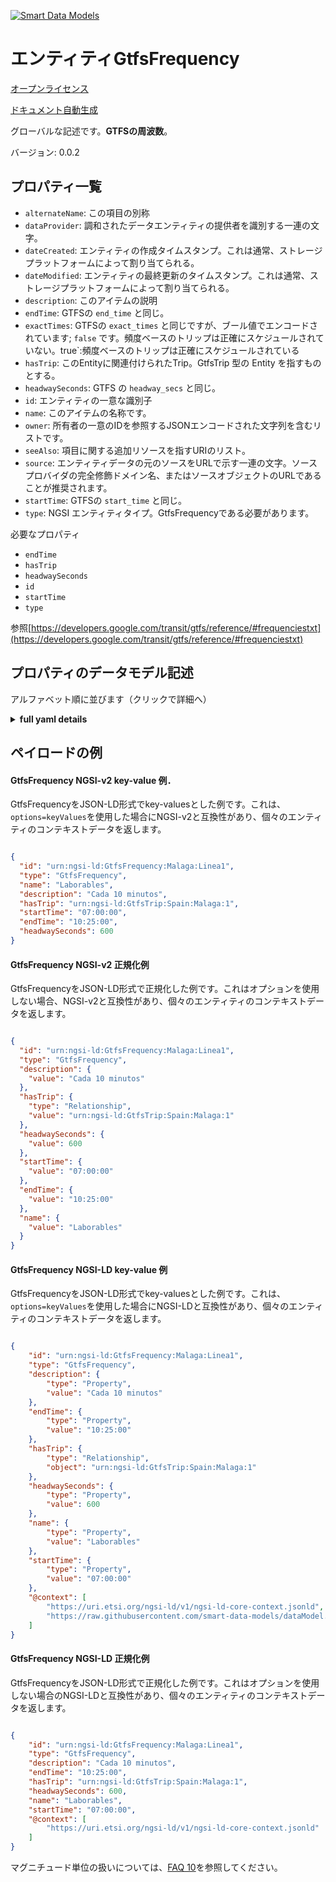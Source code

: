 [![Smart Data Models](https://smartdatamodels.org/wp-content/uploads/2022/01/SmartDataModels_logo.png "Logo")](https://smartdatamodels.org)  
エンティティGtfsFrequency  
===================  
[オープンライセンス](https://github.com/smart-data-models//dataModel.UrbanMobility/blob/master/GtfsFrequency/LICENSE.md)  
[ドキュメント自動生成](https://docs.google.com/presentation/d/e/2PACX-1vTs-Ng5dIAwkg91oTTUdt8ua7woBXhPnwavZ0FxgR8BsAI_Ek3C5q97Nd94HS8KhP-r_quD4H0fgyt3/pub?start=false&loop=false&delayms=3000#slide=id.gb715ace035_0_60)  
グローバルな記述です。**GTFSの周波数**。  
バージョン: 0.0.2  

## プロパティ一覧  

- `alternateName`: この項目の別称  - `dataProvider`: 調和されたデータエンティティの提供者を識別する一連の文字。  - `dateCreated`: エンティティの作成タイムスタンプ。これは通常、ストレージプラットフォームによって割り当てられる。  - `dateModified`: エンティティの最終更新のタイムスタンプ。これは通常、ストレージプラットフォームによって割り当てられる。  - `description`: このアイテムの説明  - `endTime`: GTFSの `end_time` と同じ。  - `exactTimes`: GTFSの `exact_times` と同じですが、ブール値でエンコードされています; `false` です。頻度ベースのトリップは正確にスケジュールされていない。true`:頻度ベースのトリップは正確にスケジュールされている  - `hasTrip`: このEntityに関連付けられたTrip。GtfsTrip 型の Entity を指すものとする。  - `headwaySeconds`: GTFS の `headway_secs` と同じ。  - `id`: エンティティの一意な識別子  - `name`: このアイテムの名称です。  - `owner`: 所有者の一意のIDを参照するJSONエンコードされた文字列を含むリストです。  - `seeAlso`: 項目に関する追加リソースを指すURIのリスト。  - `source`: エンティティデータの元のソースをURLで示す一連の文字。ソースプロバイダの完全修飾ドメイン名、またはソースオブジェクトのURLであることが推奨されます。  - `startTime`: GTFSの `start_time` と同じ。  - `type`: NGSI エンティティタイプ。GtfsFrequencyである必要があります。    
必要なプロパティ  
- `endTime`  - `hasTrip`  - `headwaySeconds`  - `id`  - `startTime`  - `type`    
参照[https://developers.google.com/transit/gtfs/reference/#frequenciestxt](https://developers.google.com/transit/gtfs/reference/#frequenciestxt)  
## プロパティのデータモデル記述  
アルファベット順に並びます（クリックで詳細へ）  
<details><summary><strong>full yaml details</strong></summary>    
```yaml  
GtfsFrequency:    
  description: 'GTFS Frequency'    
  properties:    
    alternateName:    
      description: 'An alternative name for this item'    
      type: string    
      x-ngsi:    
        type: Property    
    dataProvider:    
      description: 'A sequence of characters identifying the provider of the harmonised data entity.'    
      type: string    
      x-ngsi:    
        type: Property    
    dateCreated:    
      description: 'Entity creation timestamp. This will usually be allocated by the storage platform.'    
      format: date-time    
      type: string    
      x-ngsi:    
        type: Property    
    dateModified:    
      description: 'Timestamp of the last modification of the entity. This will usually be allocated by the storage platform.'    
      format: date-time    
      type: string    
      x-ngsi:    
        type: Property    
    description:    
      description: 'A description of this item'    
      type: string    
      x-ngsi:    
        type: Property    
    endTime:    
      description: 'Same as GTFS `end_time`'    
      pattern: ^([0-3][0-9]|4[0-7]):[0-5][0-9]:[0-5][0-9]$    
      type: string    
      x-ngsi:    
        model: https://schema.org/Text    
        type: Property    
    exactTimes:    
      description: 'Same as GTFS `exact_times` but encoded as a Boolean; `false`: Frequency-based trips are not exactly scheduled. `true`: Frequency-based trips are exactly scheduled'    
      type: boolean    
      x-ngsi:    
        model: https://schema.org/Boolean    
        type: Property    
    hasTrip:    
      anyOf:    
        - description: 'Property. Identifier format of any NGSI entity'    
          maxLength: 256    
          minLength: 1    
          pattern: ^[\w\-\.\{\}\$\+\*\[\]`|~^@!,:\\]+$    
          type: string    
        - description: 'Property. Identifier format of any NGSI entity'    
          format: uri    
          type: string    
      description: 'Trip associated to this Entity. It shall point to an Entity of Type GtfsTrip'    
      x-ngsi:    
        model: https://schema.org/URL    
        type: Relationship    
    headwaySeconds:    
      description: 'Same as GTFS `headway_secs`'    
      minimum: 1    
      type: integer    
      x-ngsi:    
        model: https://schema.org/Number    
        type: Property    
    id:    
      anyOf: &gtfsfrequency_-_properties_-_owner_-_items_-_anyof    
        - description: 'Property. Identifier format of any NGSI entity'    
          maxLength: 256    
          minLength: 1    
          pattern: ^[\w\-\.\{\}\$\+\*\[\]`|~^@!,:\\]+$    
          type: string    
        - description: 'Property. Identifier format of any NGSI entity'    
          format: uri    
          type: string    
      description: 'Unique identifier of the entity'    
      x-ngsi:    
        type: Property    
    name:    
      description: 'The name of this item.'    
      type: string    
      x-ngsi:    
        type: Property    
    owner:    
      description: 'A List containing a JSON encoded sequence of characters referencing the unique Ids of the owner(s)'    
      items:    
        anyOf: *gtfsfrequency_-_properties_-_owner_-_items_-_anyof    
        description: 'Property. Unique identifier of the entity'    
      type: array    
      x-ngsi:    
        type: Property    
    seeAlso:    
      description: 'list of uri pointing to additional resources about the item'    
      oneOf:    
        - items:    
            format: uri    
            type: string    
          minItems: 1    
          type: array    
        - format: uri    
          type: string    
      x-ngsi:    
        type: Property    
    source:    
      description: 'A sequence of characters giving the original source of the entity data as a URL. Recommended to be the fully qualified domain name of the source provider, or the URL to the source object.'    
      type: string    
      x-ngsi:    
        type: Property    
    startTime:    
      description: 'Same as GTFS `start_time`'    
      pattern: ^([0-3][0-9]|4[0-7]):[0-5][0-9]:[0-5][0-9]$    
      type: string    
      x-ngsi:    
        model: https://schema.org/Text    
        type: Property    
    type:    
      description: 'NGSI Entity type. It has to be GtfsFrequency'    
      enum:    
        - GtfsFrequency    
      type: string    
      x-ngsi:    
        type: Property    
  required:    
    - id    
    - type    
    - hasTrip    
    - startTime    
    - endTime    
    - headwaySeconds    
  type: object    
  x-derived-from: ""    
  x-disclaimer: 'Redistribution and use in source and binary forms, with or without modification, are permitted  provided that the license conditions are met. Copyleft (c) 2022 Contributors to Smart Data Models Program'    
  x-license-url: https://github.com/smart-data-models/dataModel.UrbanMobility/blob/master/GtfsFrequency/LICENSE.md    
  x-model-schema: https://smart-data-models.github.io/dataModel.UrbanMobility/GtfsFrequency/schema.json    
  x-model-tags: ""    
  x-version: 0.0.2    
```  
</details>    
## ペイロードの例  
#### GtfsFrequency NGSI-v2 key-value 例．  
GtfsFrequencyをJSON-LD形式でkey-valuesとした例です。これは、`options=keyValues`を使用した場合にNGSI-v2と互換性があり、個々のエンティティのコンテキストデータを返します。  
```json  
{  
  "id": "urn:ngsi-ld:GtfsFrequency:Malaga:Linea1",  
  "type": "GtfsFrequency",  
  "name": "Laborables",  
  "description": "Cada 10 minutos",  
  "hasTrip": "urn:ngsi-ld:GtfsTrip:Spain:Malaga:1",  
  "startTime": "07:00:00",  
  "endTime": "10:25:00",  
  "headwaySeconds": 600  
}  
```  
#### GtfsFrequency NGSI-v2 正規化例  
GtfsFrequencyをJSON-LD形式で正規化した例です。これはオプションを使用しない場合、NGSI-v2と互換性があり、個々のエンティティのコンテキストデータを返します。  
```json  
{  
  "id": "urn:ngsi-ld:GtfsFrequency:Malaga:Linea1",  
  "type": "GtfsFrequency",  
  "description": {  
    "value": "Cada 10 minutos"  
  },  
  "hasTrip": {  
    "type": "Relationship",  
    "value": "urn:ngsi-ld:GtfsTrip:Spain:Malaga:1"  
  },  
  "headwaySeconds": {  
    "value": 600  
  },  
  "startTime": {  
    "value": "07:00:00"  
  },  
  "endTime": {  
    "value": "10:25:00"  
  },  
  "name": {  
    "value": "Laborables"  
  }  
}  
```  
#### GtfsFrequency NGSI-LD key-value 例  
GtfsFrequencyをJSON-LD形式でkey-valuesとした例です。これは、`options=keyValues`を使用した場合にNGSI-LDと互換性があり、個々のエンティティのコンテキストデータを返します。  
```json  
{  
    "id": "urn:ngsi-ld:GtfsFrequency:Malaga:Linea1",  
    "type": "GtfsFrequency",  
    "description": {  
        "type": "Property",  
        "value": "Cada 10 minutos"  
    },  
    "endTime": {  
        "type": "Property",  
        "value": "10:25:00"  
    },  
    "hasTrip": {  
        "type": "Relationship",  
        "object": "urn:ngsi-ld:GtfsTrip:Spain:Malaga:1"  
    },  
    "headwaySeconds": {  
        "type": "Property",  
        "value": 600  
    },  
    "name": {  
        "type": "Property",  
        "value": "Laborables"  
    },  
    "startTime": {  
        "type": "Property",  
        "value": "07:00:00"  
    },  
    "@context": [  
        "https://uri.etsi.org/ngsi-ld/v1/ngsi-ld-core-context.jsonld",  
        "https://raw.githubusercontent.com/smart-data-models/dataModel.UrbanMobility/master/context.jsonld"  
    ]  
}  
```  
#### GtfsFrequency NGSI-LD 正規化例  
GtfsFrequencyをJSON-LD形式で正規化した例です。これはオプションを使用しない場合のNGSI-LDと互換性があり、個々のエンティティのコンテキストデータを返します。  
```json  
{  
    "id": "urn:ngsi-ld:GtfsFrequency:Malaga:Linea1",  
    "type": "GtfsFrequency",  
    "description": "Cada 10 minutos",  
    "endTime": "10:25:00",  
    "hasTrip": "urn:ngsi-ld:GtfsTrip:Spain:Malaga:1",  
    "headwaySeconds": 600,  
    "name": "Laborables",  
    "startTime": "07:00:00",  
    "@context": [  
        "https://uri.etsi.org/ngsi-ld/v1/ngsi-ld-core-context.jsonld"  
    ]  
}  
```  
マグニチュード単位の扱いについては、[FAQ 10](https://smartdatamodels.org/index.php/faqs/)を参照してください。  
